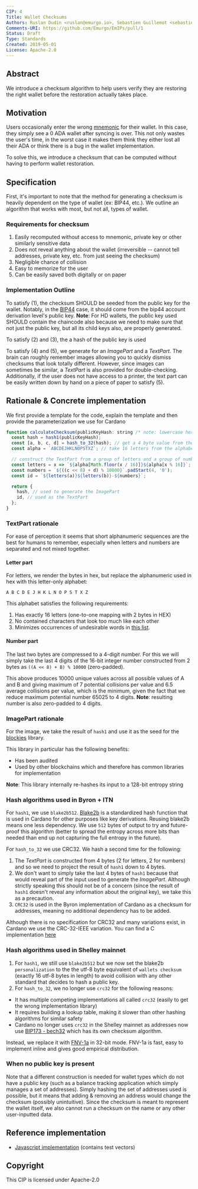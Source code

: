 ```yaml
---
CIP: 4
Title: Wallet Checksums
Authors: Ruslan Dudin <ruslan@emurgo.io>, Sebastien Guillemot <sebastien@emurgo.io>
Comments-URI: https://github.com/Emurgo/EmIPs/pull/1
Status: Draft
Type: Standards
Created: 2019-05-01
License: Apache-2.0
---
```


## Abstract

We introduce a checksum algorithm to help users verify they are restoring the right wallet before the restoration actually takes place.

## Motivation

Users occasionally enter the wrong [mnemonic](https://github.com/bitcoin/bips/blob/master/bip-0039.mediawiki) for their wallet. In this case, they simply see a 0 ADA wallet after syncing is over. This not only wastes the user's time, in the worst case it makes them think they either lost all their ADA or think there is a bug in the wallet implementation.

To solve this, we introduce a checksum that can be computed without having to perform wallet restoration.

## Specification

First, it's important to note that the method for generating a checksum is heavily dependent on the type of wallet (ex: BIP44, etc.). We outline an algorithm that works with most, but not all, types of wallet.

### Requirements for checksum

1) Easily recomputed without access to mnemonic, private key or other similarly sensitive data
2) Does not reveal anything about the wallet (irreversible -- cannot tell addresses, private key, etc. from just seeing the checksum)
3) Negligible chance of collision
4) Easy to memorize for the user
5) Can be easily saved both digitally or on paper

### Implementation Outline

To satisfy (1), the checksum SHOULD be seeded from the public key for the wallet. Notably, in the [BIP44](https://github.com/bitcoin/bips/blob/master/bip-0044.mediawiki) case, it should come from the bip44 account derivation level's public key.
**Note**: For HD wallets, the public key used SHOULD contain the chaincode also because we need to make sure that not just the public key, but all its child keys also, are properly generated.

To satisfy (2) and (3), the a hash of the public key is used

To satisfy (4) and (5), we generate for an *ImagePart* and a *TextPart*. The brain can roughly remember images allowing you to quickly dismiss checksums that look totally different. However, since images can sometimes be similar, a *TextPart* is also provided for double-checking. Additionally, if the user does not have access to a printer, the text part can be easily written down by hand on a piece of paper to satisfy (5).

## Rationale & Concrete implementation

We first provide a template for the code, explain the template and then provide the parameterization we use for Cardano

```js
function calculateChecksum(publicKeyHash: string /* note: lowercase hex representation */) {
  const hash = hash1(publicKeyHash);
  const [a, b, c, d] = hash_to_32(hash); // get a 4 byte value from the hash
  const alpha = `ABCDEJHKLNOPSTXZ`; // take 16 letters from the alphabet that are easy to distinguish

  // construct the TextPart from a group of letters and a group of numbers
  const letters = x => `${alpha[Math.floor(x / 16)]}${alpha[x % 16]}`;
  const numbers = `${((c << 8) + d) % 10000}`.padStart(4, '0');
  const id = `${letters(a)}${letters(b)}-${numbers}`;

  return {
    hash, // used to generate the ImagePart
    id, // used as the TextPart
  };
}
```

### TextPart rationale

For ease of perception it seems that short alphanumeric sequences are the best for humans to remember, especially when letters and numbers are separated and not mixed together.

#### Letter part

For letters, we render the bytes in hex, but replace the alphanumeric used in hex with this letter-only alphabet:

`A B C D E J H K L N O P S T X Z`

This alphabet satisfies the following requirements:

1) Has exactly 16 letters (one-to-one mapping with 2 bytes in HEX)
1) No contained characters that look too much like each other
1) Minimizes occurrences of undesirable words in [this list](https://www.noswearing.com/fourletterwords.php).

#### Number part

The last two bytes are compressed to a 4-digit number. For this we will simply take the last 4 digits of the 16-bit integer number constructed from 2 bytes as `((A << 8) + B) % 10000` (zero-padded).

This above produces 10000 unique values across all possible values of A and B and giving maximum of 7 potential collisions per value and 6.5 average collisions per value, which is the minimum, given the fact that we reduce maximum potential number 65025 to 4 digits.
**Note**: resulting number is also zero-padded to 4 digits.

### ImagePart rationale

For the image, we take the result of `hash1` and use it as the seed for the [blockies](https://github.com/ethereum/blockies) library.

This library in particular has the following benefits:

- Has been audited
- Used by other blockchains which and therefore has common libraries for implementation

**Note**: This library internally re-hashes its input to a 128-bit entropy string

### Hash algorithms used in Byron + ITN

For `hash1`, we use `blake2b512`. [Blake2b](https://tools.ietf.org/html/rfc7693) is a standardized hash function that is used in Cardano for other purposes like key derivations. Reusing blake2b means one less dependency. We use `512` bytes of output to try and future-proof this algorithm (better to spread the entropy across more bits than needed than end up not capturing the full entropy in the future).

For `hash_to_32` we use CRC32. We hash a second time for the following:

1) The *TextPart* is constructed from 4 bytes (2 for letters, 2 for numbers) and so we need to project the result of `hash1` down to 4 bytes.
2) We don't want to simply take the last 4 bytes of `hash1` because that would reveal part of the input used to generate the *ImagePart*. Although strictly speaking this should not be of a concern (since the result of `hash1` doesn't reveal any information about the original key), we take this as a precaution.
3) `CRC32` is used in the Byron implementation of Cardano as a checksum for addresses, meaning no additional dependency has to be added.

Although there is no specification for CRC32 and many variations exist, in Cardano we use the CRC-32-IEEE variation. You can find a C implementation [here](https://github.com/cardano-foundation/ledger-app-cardano/blob/3f784d23c1b87df73cda552ef01428d3e2733237/src/crc32.c#L6)

### Hash algorithms used in Shelley mainnet

1) For `hash1`, we still use `blake2b512` but we now set the blake2b `personalization` to the the utf-8 byte equivalent of `wallets checksum` (exactly 16 utf-8 bytes in length) to avoid collision with any other standard that decides to hash a public key.
2) For `hash_to_32`, we no longer use `crc32` for the following reasons:

- It has multiple competing implementations all called `crc32` (easily to get the wrong implementation library)
- It requires building a lookup table, making it slower than other hashing algorithms for similar safety
- Cardano no longer uses `crc32` in the Shelley mainnet as addresses now use [BIP173 - bech32](https://github.com/bitcoin/bips/blob/master/bip-0173.mediawiki) which has its own checksum algorithm.

Instead, we replace it with [FNV-1a](https://tools.ietf.org/html/draft-eastlake-fnv-10) in 32-bit mode. FNV-1a is fast, easy to implement inline and gives good empirical distribution.

### When no public key is present

Note that a different construction is needed for wallet types which do not have a public key (such as a balance tracking application which simply manages a set of addresses). Simply hashing the set of addresses used is possible, but it means that adding & removing an address would change the checksum (possibly unintuitive). Since the checksum is meant to represent the wallet itself, we also cannot run a checksum on the name or any other user-inputted data.

## Reference implementation

- [Javascript implementation]([https://github.com/Emurgo/CIP4]) (contains test vectors)

## Copyright

This CIP is licensed under Apache-2.0
